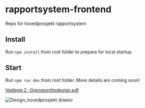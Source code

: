 # rapportsystem-frontend
Repo for hovedprosjekt rapportsystem

## Install
Run `npm install` from root folder to prepare for local startup.

## Start
Run `npm run dev` from root folder. More details are coming soon!


[Vedlegg 2 -Grensesnittsdesign.pdf](https://github.com/Bjorgeh/rapportsystem/files/14469568/Vedlegg.2.-Grensesnittsdesign.pdf)

![Design_hovedprosjekt drawio](https://github.com/Bjorgeh/rapportsystem/assets/47385921/3294bc7d-c906-4d31-8193-c87a8e322e80)
